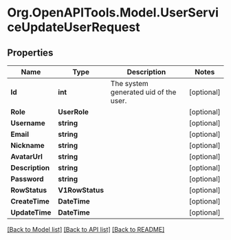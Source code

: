 # Org.OpenAPITools.Model.UserServiceUpdateUserRequest

## Properties

Name | Type | Description | Notes
------------ | ------------- | ------------- | -------------
**Id** | **int** | The system generated uid of the user. | [optional] 
**Role** | **UserRole** |  | [optional] 
**Username** | **string** |  | [optional] 
**Email** | **string** |  | [optional] 
**Nickname** | **string** |  | [optional] 
**AvatarUrl** | **string** |  | [optional] 
**Description** | **string** |  | [optional] 
**Password** | **string** |  | [optional] 
**RowStatus** | **V1RowStatus** |  | [optional] 
**CreateTime** | **DateTime** |  | [optional] 
**UpdateTime** | **DateTime** |  | [optional] 

[[Back to Model list]](../README.md#documentation-for-models) [[Back to API list]](../README.md#documentation-for-api-endpoints) [[Back to README]](../README.md)

